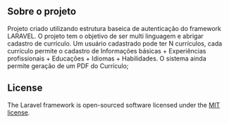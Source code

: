 ## Sobre o projeto

Projeto criado utilizando estrutura baseica de autenticação do framework LARAVEL. O projeto tem o objetivo de ser multi linguagem e abrigar cadastro de currículo. Um usuário cadastrado pode ter N currículos, cada currículo permite o cadastro de Informações básicas + Experiências profissionais + Educações + Idiomas + Habilidades. O sistema ainda permite geração de um PDF do Currículo;

## License

The Laravel framework is open-sourced software licensed under the [MIT license](https://opensource.org/licenses/MIT).
